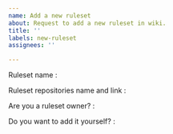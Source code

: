 ```yaml
---
name: Add a new ruleset
about: Request to add a new ruleset in wiki.
title: ''
labels: new-ruleset
assignees: ''

---
```


Ruleset name :

Ruleset repositories name and link :

Are you a ruleset owner? :

Do you want to add it yourself? :
